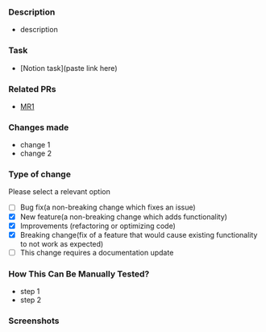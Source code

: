### Description

-   description

### Task

-   [Notion task](paste link here)

### Related PRs

-   [MR1]()

### Changes made

-   change 1
-   change 2

### Type of change

Please select a relevant option

-   [ ] Bug fix(a non-breaking change which fixes an issue)
-   [x] New feature(a non-breaking change which adds functionality)
-   [x] Improvements (refactoring or optimizing code)
-   [x] Breaking change(fix of a feature that would cause existing functionality to not work as expected)
-   [ ] This change requires a documentation update

### How This Can Be Manually Tested?

-   step 1
-   step 2

### Screenshots
